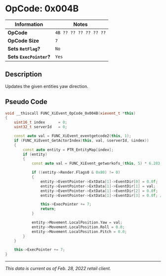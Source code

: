 # OpCode: 0x004B

| Information               | Notes |
|---                        |---    |
| **OpCode**                | `4B ?? ?? ?? ?? ?? ??` |
| **OpCode Size**           | `7`   |
| **Sets `RetFlag`?**       | `No`  |
| **Sets `ExecPointer`?**   | `Yes` |

## Description

Updates the given entities yaw direction.

## Pseudo Code

```cpp
void __thiscall FUNC_XiEvent_OpCode_0x004B(xievent_t *this)
{
    uint16_t index      = 0;
    uint32_t serverId   = 0;

    const auto val = FUNC_XiEvent_eventgetcode2(this, 1);
    if (FUNC_XiEvent_GetActorIndex(this, val, &serverId, &index))
    {
        const auto entity = PTR_EntityMap[index];
        if (entity)
        {
            const auto val = FUNC_XiEvent_getworkofs_(this, 5) * 6.283 * 0.00024414062;

            if ((entity->Render.Flags0 & 0x80) != 0)
            {
                entity->EventPointer->ExtData[1]->EventDir[0] = 0.0f;
                entity->EventPointer->ExtData[1]->EventDir[1] = val;
                entity->EventPointer->ExtData[1]->EventDir[2] = 0.0f;
                entity->EventPointer->ExtData[1]->EventDir[3] = 0.0f; // Possibly wrong..

                this->ExecPointer += 7;
                return;
            }

            entity->Movement.LocalPosition.Yaw = val;
            entity->Movement.LocalPosition.Roll = 0.0;
            entity->Movement.LocalPosition.Pitch = 0.0;
        }
    }

    this->ExecPointer += 7;
}
```

---

_This data is current as of Feb. 28, 2022 retail client._